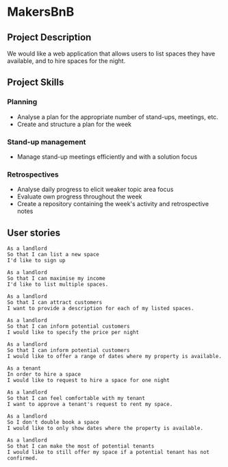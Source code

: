 # MakersBnB

## Project Description ##

We would like a web application that allows users to list spaces they have available, and to hire spaces for the night.

## Project Skills ##

### Planning ###
- Analyse a plan for the appropriate number of stand-ups, meetings, etc.
- Create and structure a plan for the week
### Stand-up management ###
- Manage stand-up meetings efficiently and with a solution focus
### Retrospectives ###
- Analyse daily progress to elicit weaker topic area focus
- Evaluate own progress throughout the week
- Create a repository containing the week's activity and retrospective notes

## User stories ##

```
As a landlord
So that I can list a new space
I'd like to sign up

As a landlord
So that I can maximise my income
I'd like to list multiple spaces.

As a landlord
So that I can attract customers
I want to provide a description for each of my listed spaces.

As a landlord
So that I can inform potential customers
I would like to specify the price per night

As a landlord
So that I can inform potential customers
I would like to offer a range of dates where my property is available.

As a tenant
In order to hire a space
I would like to request to hire a space for one night

As a landlord
So that I can feel comfortable with my tenant
I want to approve a tenant's request to rent my space.

As a landlord
So I don't double book a space
I would like to only show dates where the property is available.

As a landlord
So that I can make the most of potential tenants
I would like to still offer my space if a potential tenant has not confirmed.

```

